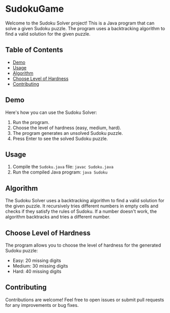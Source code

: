 # SudokuGame

Welcome to the Sudoku Solver project! This is a Java program that can solve a given Sudoku puzzle. The program uses a backtracking algorithm to find a valid solution for the given puzzle.

## Table of Contents

- [Demo](#demo)
- [Usage](#usage)
- [Algorithm](#algorithm)
- [Choose Level of Hardness](#choose-level-of-hardness)
- [Contributing](#contributing)

## Demo

Here's how you can use the Sudoku Solver:

1. Run the program.
2. Choose the level of hardness (easy, medium, hard).
3. The program generates an unsolved Sudoku puzzle.
4. Press Enter to see the solved Sudoku puzzle.

## Usage

1. Compile the `Sudoku.java` file: `javac Sudoku.java`
2. Run the compiled Java program: `java Sudoku`

## Algorithm

The Sudoku Solver uses a backtracking algorithm to find a valid solution for the given puzzle. It recursively tries different numbers in empty cells and checks if they satisfy the rules of Sudoku. If a number doesn't work, the algorithm backtracks and tries a different number.

## Choose Level of Hardness

The program allows you to choose the level of hardness for the generated Sudoku puzzle:

- Easy: 20 missing digits
- Medium: 30 missing digits
- Hard: 40 missing digits

## Contributing

Contributions are welcome! Feel free to open issues or submit pull requests for any improvements or bug fixes.

